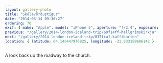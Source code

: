 ```yaml
---
layout: gallery-photo
title: "Skólavörðustígur"
date: "2014-03-14 09:36:27"
ordering: 70
exif: { make: "Apple", model: "iPhone 5", aperture: "f/2.4", exposure: "1/274" }
previous: "/gallery/2014-london-iceland-trip/69f14ff-hallgrimskirkja"
next: "/gallery/2014-london-iceland-trip/037fcaf-kaffibarinn"
location: { latitude: 64.146447976825, longitude: -21.933189686142 }
---
```


A look back up the roadway to the church.
